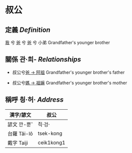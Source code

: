 # 叔公
## 定義 _Definition_
[我](member1.md) 兮 [爸](member2.md) 兮 [爸](member8.md) 兮 小弟 Grandfather's younger brother

## 關係 관·희- _Relationships_

- 叔公兮[爸 → 阿祖](member29.md) Grandfather's younger brother's father

- 叔公兮[媽 → 祖嫲](member30.md) Grandfather's younger brother's mother



## 稱呼 칑·허· _Address_

漢字/諺文 | 叔公
--- | ---
諺文 깐-뿐ˆ | 즥·겅·
台羅 Tâi-lô | tsek-kong
戴字 Taiji | ceik1kong1


